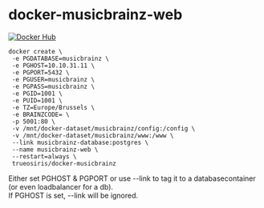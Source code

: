 # docker-musicbrainz-web

[![Docker Hub](https://img.shields.io/badge/docker-ready-blue.svg)](https://registry.hub.docker.com/u/trueosiris/docker-musicbrainz-web/) 

```
docker create \
 -e PGDATABASE=musicbrainz \
 -e PGHOST=10.10.31.11 \
 -e PGPORT=5432 \
 -e PGUSER=musicbrainz \
 -e PGPASS=musicbrainz \
 -e PGID=1001 \
 -e PUID=1001 \
 -e TZ=Europe/Brussels \
 -e BRAINZCODE= \
 -p 5001:80 \
 -v /mnt/docker-dataset/musicbrainz/config:/config \
 -v /mnt/docker-dataset/musicbrainz/www:/www \
 --link musicbrainz-database:postgres \
 --name musicbrainz-web \
 --restart=always \
 trueosiris/docker-musicbrainz
```

Either set PGHOST & PGPORT or use --link to tag it to a databasecontainer (or even loadbalancer for a db). \
If PGHOST is set, --link will be ignored.
